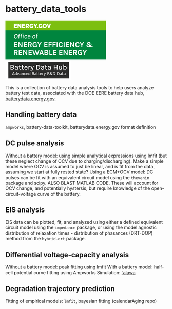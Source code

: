 # battery_data_tools
![doe-eere-logo](assets/doe-eere-logo.png) ![battery-header](assets/battery-header.png)

This is a collection of battery data analysis tools to help users analyze battery test data, associated with the DOE EERE battery data hub, [batterydata.energy.gov](https://batterydata.energy.gov/).

## Handling battery data
`ampworks`, battery-data-toolkit, batterydata.energy.gov format definition

## DC pulse analysis
Without a battery model: using simple analytical expressions using lmfit (but these neglect change of OCV due to charging/discharging).
Make a simple model where OCV is assumed to just be linear, and is fit from the data, assuming we start at fully rested state?
Using a ECM+OCV model: DC pulses can be fit with an equivalent circuit model using the `thevenin` package and scipy. ALSO BLAST MATLAB CODE. These will account for OCV change, and potentially hystersis, but require knowledge of the open-circuit-voltage curve of the battery.

## EIS analysis
EIS data can be plotted, fit, and analyzed using either a defined equivalent circuit model using the `impedance` package, or using the model agnostic distribution of relaxation times - distribution of phasances (DRT-DOP) method from the `hybrid-drt` package.

## Differential voltage-capacity analysis
Without a battery model: peak fitting using lmfit
With a battery model: half-cell potential curve fitting using Ampworks
Simulation: [`alawa](https://www.hnei.hawaii.edu/alawa/) 

## Degradation trajectory prediction
Fitting of empirical models: `lmfit`, bayesian fitting (calendarAging repo)

